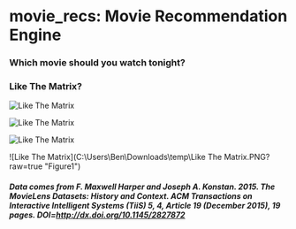 # movie_recs: Movie Recommendation Engine
### Which movie should you watch tonight?

### Like The Matrix?
![Like The Matrix](https://photos.app.goo.gl/9k1w5Sl8EgcB7mjB3?raw=true "Figure 1")

![Like The Matrix](https://lh3.googleusercontent.com/pz9zzsFLO9sn_f2TM1p5jMriiUXEQN3C-e7o_9s9HFYjSVoDRcRsFvC4Ac_9WfF4-EnKAGlAkTHzNHBYTGAAiDgR-Wm8DEItf9F_jkA32_OtAf0D4hzoE-XGgSBd43SNcv_yok0WT816RAp0xW9E9yMEma-0PXh8DZjg3XGyd-vBH3_leXSBeifVxprBa0SrjkAdFjuzPOSGJ_wzD9SnzNxTZ-tQ1SpuZHjVYjWzUd9vuEmrZu_aRXxX4aFVlFN8M2ekBnpLRkG8tWGg7S7Inwx3poIZCyLRIzpvMgksEfGx1s3N_m_uj3KuwbEFuB3dwLM446x-xq0imLqi1fnA2r71RioG-5KGtAZfeyPpLqLJqqHnEiR_YiSr7OuwBxXq_zddyL3DxQJWq4ojpRMnxjlf_VefjJzfQJVdqi1GPfilaJ7SEmsyswjUMIUQ-noaG_NitD9LZh6mrg0huxv_thbhjXwNYpZnlTp5e6vThI6AXgasumV9gtXQQmLyOnwjJciHrsWtBZjlI1r0kl6Aw3vKuQvrVBr2EFrda9Qp5f3Z64a0A6wyQpvSkX7NXEl8iINvAff0T-d4o1oQk2_gtrHfJNH-rr4Kbxon-gkITw=w1935-h1450-no?raw=true "Figure1")

![Like The Matrix](https://photos.app.goo.gl/9k1w5Sl8EgcB7mjB3.PNG?raw=true "Figure 1")

![Like The Matrix](C:\Users\Ben\Downloads\temp\Like The Matrix.PNG?raw=true "Figure1")

##### Data comes from F. Maxwell Harper and Joseph A. Konstan. 2015. The MovieLens Datasets: History and Context. ACM Transactions on Interactive Intelligent Systems (TiiS) 5, 4, Article 19 (December 2015), 19 pages. DOI=http://dx.doi.org/10.1145/2827872
